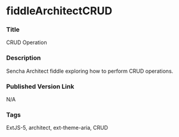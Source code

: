 fiddleArchitectCRUD
======

### Title
CRUD Operation

### Description
Sencha Architect fiddle exploring how to perform CRUD operations. 

### Published Version Link
N/A

### Tags
ExtJS-5, architect, ext-theme-aria, CRUD
